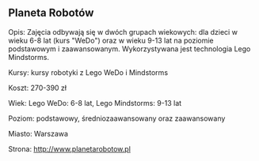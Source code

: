 ## Planeta Robotów

Opis: Zajęcia odbywają się w dwóch grupach wiekowych: dla dzieci w wieku 6-8 lat (kurs "WeDo") oraz w wieku 9-13 lat na poziomie podstawowym i zaawansowanym. Wykorzystywana jest technologia Lego Mindstorms.

Kursy: kursy robotyki z Lego WeDo i Mindstorms

Koszt: 270-390 zł

Wiek: Lego WeDo: 6-8 lat, Lego Mindstorms: 9-13 lat

Poziom: podstawowy, średniozaawansowany oraz zaawansowany

Miasto: Warszawa

Strona: http://www.planetarobotow.pl


